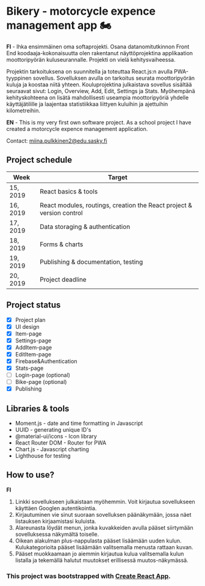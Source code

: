 # Bikery - motorcycle expence management app :motorcycle: 

**FI** - Ihka ensimmäinen oma softaprojekti. Osana datanomitutkinnon Front End koodaaja-kokonaisuutta olen rakentanut näyttöprojektina applikaation moottoripyörän kuluseurannalle. Projekti on vielä kehitysvaiheessa.

Projektin tarkoituksena on suunnitella ja toteuttaa React.js:n avulla PWA-tyyppinen sovellus. Sovelluksen avulla on tarkoitus seurata moottoripyörän kuluja ja koostaa niitä yhteen. Kouluprojektina julkaistava sovellus sisältää seuraavat sivut: Login, Overview, Add, Edit, Settings ja Stats. Myöhempänä kehityskohteena on lisätä mahdollisesti useampia moottoripyöriä yhdelle käyttäjätilille ja laajentaa statistiikkaa liittyen kuluihin ja ajettuihin kilometreihin.

**EN** - This is my very first own software project. As a school project I have created a motorcycle expence management application. 

Contact: miina.pulkkinen2@edu.sasky.fi

## Project schedule
Week | Target
------------ | -------------
15, 2019 | React basics & tools
16, 2019 | React modules, routings, creation the React project & version control
17, 2019 | Data storaging & authentication
18, 2019 | Forms & charts
19, 2019 | Publishing & documentation, testing
20, 2019 | Project deadline

## Project status
- [x] Project plan
- [x] UI design 
- [x] Item-page 
- [x] Settings-page 
- [x] AddItem-page 
- [x] EditItem-page 
- [x] Firebase&Authentication
- [x] Stats-page
- [ ] Login-page (optional)
- [ ] Bike-page (optional)
- [x] Publishing

## Libraries & tools
- Moment.js - date and time formatting in Javascript
- UUID - generating unique ID's
- @material-ui/icons - Icon library
- React Router DOM - Router for PWA
- Chart.js - Javascript charting
- Lighthouse for testing

## How to use?
**FI** 
1. Linkki sovellukseen julkaistaan myöhemmin. Voit kirjautua sovellukseen käyttäen Googlen autentikointia. 
2. Kirjautuminen vie sinut suoraan sovelluksen päänäkymään, jossa näet listauksen kirjaamistasi kuluista. 
3. Alareunasta löydät menun, jonka kuvakkeiden avulla pääset siirtymään sovelluksessa näkymältä toiselle.
4. Oikean alakulman plus-nappulasta pääset lisäämään uuden kulun. Kulukategorioita pääset lisäämään valitsemalla menusta rattaan kuvan.
5. Pääset muokkaamaan jo aiemmin kirjautua kulua valitsemalla kulun listalla ja tekemällä halutut muutokset erillisessä muutos-näkymässä.

### This project was bootstrapped with [Create React App](https://github.com/facebook/create-react-app).

